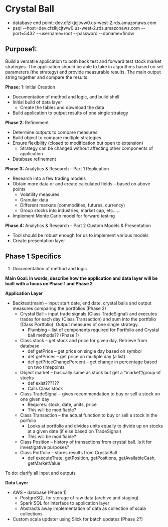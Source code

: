 # Crystal Ball

- database end point: dev.cfzlkjcjtww0.us-west-2.rds.amazonaws.com
- psql --host=dev.cfzlkjcjtww0.us-west-2.rds.amazonaws.com --port=5432 --username=root --password --dbname=findw

## Purpose1: 

Build a versatile application to both back test and forward test stock market strategies. The application should be able to take in algorithms based on set parameters (the strategy) and provide measurable results. The main output string together and compare the results.

**Phase:** 1: Initial Creation

- Documentation of method and logic, and build shell
- Initial build of data layer
  - Create the tables and download the data
- Build application to output results of one single strategy

**Phase 2:** Refinement

- Determine outputs to compare measures
- Build object to compare multiple strategies
- Ensure flexibility (closed to modification but open to extension)
  - Strategy can be changed without affecting other components of application
- Database refinement

**Phase 3:** Analytics & Research – Part 1 Replication

- Research into a few trading models
- Obtain more data or and create calculated fields – based on above points
  - Volatility measures
  - Granular data
  - Different markets (commodities, futures, currency)
  - Group stocks into industries, market cap, etc……
- Implement Monte Carlo model for forward testing

**Phase 4:** Analytics & Research – Part 2 Custom Models & Presentation

- Tool should be robust enough for us to implement various models
- Create presentation layer

## Phase 1 Specifics

1. Documentation of method and logic

**Main Goal: In words, describe how the application and data layer will be built with a focus on Phase 1 and Phase 2**

**Application Layer**

- Backtest(main) – input start date, end date, crystal balls and output measures comparing the portfolios (Phase 2)
  - Crystal Ball – input trade signals (Class TradeSignal) and executes trades for each day (Class Transaction) and sum into the portfolio (Class Portfolio). Output measures of one single strategy.
    - Plumbing – list of components required for Portfolio and Crystal ball methods?? (Phase 1)
  - Class stock – get stock and price for given day. Retrieve from database
      - def getPrice – get price on single day based on symbol
      - def getPrices – get price on multiple day (a list)
      - def getPriceChangePercent – get change in percentage based on two timepoints
  - Object market – basically same as stock but get a “market”/group of stocks
      - def exist??????
      - Calls Class stock
  - Class TradeSignal – gives recommendation to buy or sell a stock on one given day
      - Requires: stock, date, units, price
      - This will be modifiable?
  - Class Transaction – the actual function to buy or sell a stock in the porfolio
      - Looks at portfolio and divides units equally to divide up on stocks at a given date (if else based on TradeSignal)
      - This will be modifiable?
  - Class Position – history of transactions from crystal ball. Is it for investigative purposes?
  - Class Portfolio – stores results from CrystalBall
      - def executeTrate, getPosition, getPositions, getAvailableCash, getMarketValue

To do: clarify all input and outputs

**Data Layer**
- AWS – database (Phase 1)
  - PostgreSQL for storage of raw data (archive and staging)
  - Spark SQL for interface to application layer
  - Abstracts away implementation of data as collection of scala collections
- Custom scala updater using Slick for batch updates (Phase 2?)


